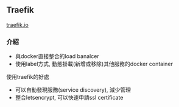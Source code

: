 ## Traefik

[traefik.io](https://doc.traefik.io/)

### 介紹

- 與docker直接整合的load banalcer
- 使用label方式, 動態掛載(新增或移除)其他服務的docker container


使用traefik的好處
- 可以自動發現服務(service discovery), 減少管理
- 整合letsencrypt, 可以快速申請ssl certificate
